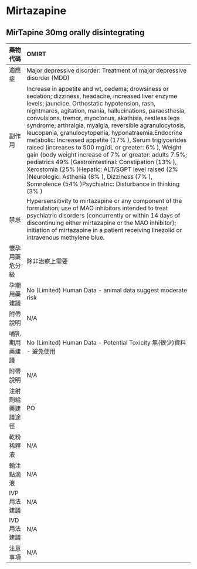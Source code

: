 # Mirtazapine

## MirTapine 30mg orally disintegrating

| 藥物代碼 | OMIRT |
| :--- | :--- |
| 適應症 | Major depressive disorder: Treatment of major depressive disorder \(MDD\) |
| 副作用 | Increase in appetite and wt, oedema; drowsiness or sedation; dizziness, headache, increased liver enzyme levels; jaundice. Orthostatic hypotension, rash, nightmares, agitation, mania, hallucinations, paraesthesia, convulsions, tremor, myoclonus, akathisia, restless legs syndrome, arthralgia, myalgia, reversible agranulocytosis, leucopenia, granulocytopenia, hyponatraemia.Endocrine metabolic: Increased appetite \(17% \), Serum triglycerides raised \(increases to 500 mg/dL or greater: 6% \), Weight gain \(body weight increase of 7% or greater: adults 7.5%; pediatrics 49% \)Gastrointestinal: Constipation \(13% \), Xerostomia \(25% \)Hepatic: ALT/SGPT level raised \(2% \)Neurologic: Asthenia \(8% \), Dizziness \(7% \), Somnolence \(54% \)Psychiatric: Disturbance in thinking \(3% \) |
| 禁忌 | Hypersensitivity to mirtazapine or any component of the formulation; use of MAO inhibitors intended to treat psychiatric disorders \(concurrently or within 14 days of discontinuing either mirtazapine or the MAO inhibitor\); initiation of mirtazapine in a patient receiving linezolid or intravenous methylene blue. |
| 懷孕用藥危分級 | 除非治療上需要 |
| 孕期用藥建議 | No \(Limited\) Human Data - animal data suggest moderate risk |
| 附帶說明 | N/A |
| 哺乳期用藥建議 | No \(Limited\) Human Data - Potential Toxicity 無\(很少\)資料 - 避免使用 |
| 附帶說明 | N/A |
| 注射劑給藥建議途徑 | PO |
| 乾粉稀釋液 | N/A |
| 輸注點滴液 | N/A |
| IVP 用法建議 | N/A |
| IVD 用法建議 | N/A |
| 注意事項 | N/A |


